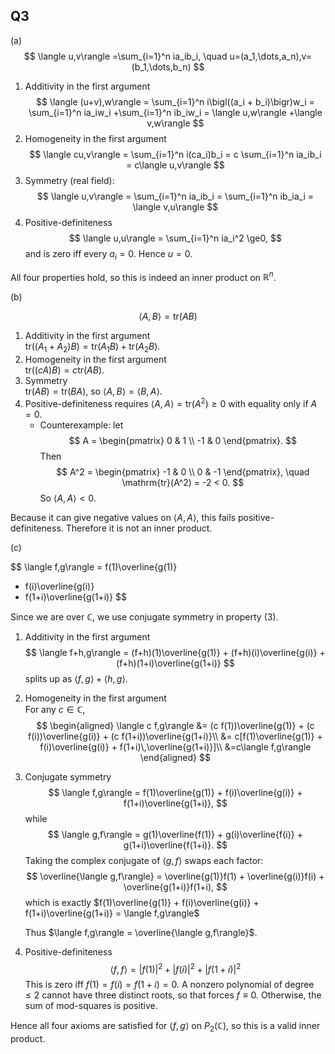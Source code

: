 ## Q3

(a)
$$
\langle u,v\rangle =\sum_{i=1}^n ia_ib_i,
\quad
u=(a_1,\dots,a_n),v=(b_1,\dots,b_n)
$$

1. Additivity in the first argument
   $$
   \langle (u+v),w\rangle
   = \sum_{i=1}^n i\bigl((a_i + b_i)\bigr)w_i
   = \sum_{i=1}^n ia_iw_i +\sum_{i=1}^n ib_iw_i
   = \langle u,w\rangle +\langle v,w\rangle
   $$
2. Homogeneity in the first argument
   $$
   \langle cu,v\rangle
   = \sum_{i=1}^n i(ca_i)b_i
   = c \sum_{i=1}^n ia_ib_i
   = c\langle u,v\rangle
   $$
3. Symmetry (real field):
   $$
   \langle u,v\rangle
   = \sum_{i=1}^n ia_ib_i
   = \sum_{i=1}^n ib_ia_i
   = \langle v,u\rangle
   $$
4. Positive-definiteness
   $$
   \langle u,u\rangle
   = \sum_{i=1}^n ia_i^2
   \ge0,
   $$
   and is zero iff every $a_i=0$. Hence $u=0$.

All four properties hold, so this is indeed an inner product on $\mathbb{R}^n$.

(b)

$$
\langle A,B\rangle =\mathrm{tr}(AB)
$$

1. Additivity in the first argument  
   $\mathrm{tr}((A_1 + A_2)B)
   = \mathrm{tr}(A_1B) + \mathrm{tr}(A_2B)$.
2. Homogeneity in the first argument  
   $\mathrm{tr}((cA)B) = c\mathrm{tr}(AB)$.
3. Symmetry  
   $\mathrm{tr}(AB) = \mathrm{tr}(BA)$, so $\langle A,B\rangle = \langle B,A\rangle$.
4. Positive-definiteness requires $\langle A,A\rangle = \mathrm{tr}(A^2)\ge0$ with equality only if $A=0$.
   - Counterexample: let
     $$
       A = \begin{pmatrix} 0 & 1 \\ -1 & 0 \end{pmatrix}.
     $$
     Then
     $$
       A^2 = \begin{pmatrix} -1 & 0 \\ 0 & -1 \end{pmatrix},
       \quad
       \mathrm{tr}(A^2) = -2 < 0.
     $$
     So $\langle A,A\rangle<0$.

Because it can give negative values on $\langle A,A\rangle$, this fails positive-definiteness. Therefore it is not an inner product.

(c)

$$
\langle f,g\rangle
= f(1)\overline{g(1)}
+ f(i)\overline{g(i)}
+ f(1+i)\overline{g(1+i)}
$$

Since we are over $\mathbb{C}$, we use conjugate symmetry in property (3).

1. Additivity in the first argument
   $$
   \langle f+h,g\rangle
   = (f+h)(1)\overline{g(1)} + (f+h)(i)\overline{g(i)} + (f+h)(1+i)\overline{g(1+i)}
   $$
   splits up as $\langle f,g\rangle + \langle h,g\rangle$.
2. Homogeneity in the first argument  
	   For any $c \in \mathbb{C}$,
	$$
	\begin{aligned}
	\langle c f,g\rangle 
	&= (c f(1))\overline{g(1)} + (c f(i))\overline{g(i)} + (c f(1+i))\overline{g(1+i)}\\
	&= c[f(1)\overline{g(1)} + f(i)\overline{g(i)} + f(1+i)\,\overline{g(1+i)}]\\
	&=c\langle f,g\rangle
	\end{aligned}
	$$
3. Conjugate symmetry
	$$
	\langle f,g\rangle 
	= f(1)\overline{g(1)} + f(i)\overline{g(i)} + f(1+i)\overline{g(1+i)},
	$$
	while
	$$
	\langle g,f\rangle
	= g(1)\overline{f(1)} + g(i)\overline{f(i)} + g(1+i)\overline{f(1+i)}.
	$$
	Taking the complex conjugate of $\langle g,f\rangle$ swaps each factor:
	$$
	\overline{\langle g,f\rangle}
	= \overline{g(1)}f(1) + \overline{g(i)}f(i) + \overline{g(1+i)}f(1+i),
	$$
	which is exactly $f(1)\overline{g(1)} + f(i)\overline{g(i)} + f(1+i)\overline{g(1+i)} = \langle f,g\rangle$
	
	Thus $\langle f,g\rangle = \overline{\langle g,f\rangle}$.
4. Positive-definiteness
   $$
   \langle f,f\rangle
   = |f(1)|^2 +|f(i)|^2 +|f(1+i)|^2
   $$
   This is zero iff $f(1)=f(i)=f(1+i)=0$. A nonzero polynomial of degree $\le2$ cannot have three distinct roots, so that forces $f\equiv0$. Otherwise, the sum of mod-squares is positive.

Hence all four axioms are satisfied for $\langle f,g\rangle$ on $P_2(\mathbb{C})$, so this is a valid inner product.
